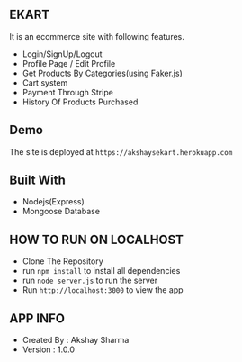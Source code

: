 ## EKART
It is an ecommerce site with following features.

* Login/SignUp/Logout
* Profile Page / Edit Profile
* Get Products By Categories(using Faker.js)
* Cart system
* Payment Through Stripe
* History Of Products Purchased

## Demo

The site is deployed at ```https://akshaysekart.herokuapp.com```

## Built With

* Nodejs(Express)
* Mongoose Database 

## HOW TO RUN ON LOCALHOST

* Clone The Repository
* run ```npm install``` to install all dependencies
* run ```node server.js``` to run the server
* Run ```http://localhost:3000``` to view the app

## APP INFO
* Created By : Akshay Sharma
* Version : 1.0.0
